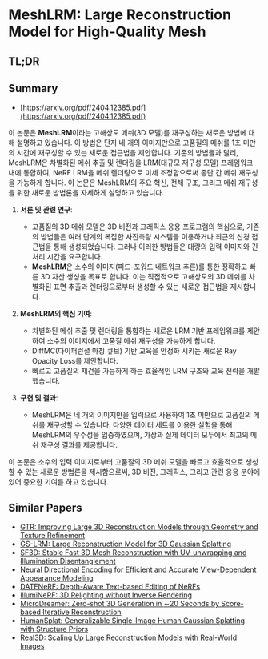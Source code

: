 # MeshLRM: Large Reconstruction Model for High-Quality Mesh
## TL;DR
## Summary
- [https://arxiv.org/pdf/2404.12385.pdf](https://arxiv.org/pdf/2404.12385.pdf)

이 논문은 **MeshLRM**이라는 고해상도 메쉬(3D 모델)를 재구성하는 새로운 방법에 대해 설명하고 있습니다. 이 방법은 단지 네 개의 이미지만으로 고품질의 메쉬를 1초 미만의 시간에 재구성할 수 있는 새로운 접근법을 제안합니다. 기존의 방법들과 달리, MeshLRM은 차별화된 메쉬 추출 및 렌더링을 LRM(대규모 재구성 모델) 프레임워크 내에 통합하여, NeRF LRM을 메쉬 렌더링으로 미세 조정함으로써 종단 간 메쉬 재구성을 가능하게 합니다. 이 논문은 MeshLRM의 주요 혁신, 전체 구조, 그리고 메쉬 재구성을 위한 새로운 방법론을 자세하게 설명하고 있습니다.

1. **서론 및 관련 연구**:
   - 고품질의 3D 메쉬 모델은 3D 비전과 그래픽스 응용 프로그램의 핵심으로, 기존의 방법들은 여러 단계의 복잡한 사진측량 시스템을 이용하거나 최근의 신경 접근법을 통해 생성되었습니다. 그러나 이러한 방법들은 대량의 입력 이미지와 긴 처리 시간을 요구합니다.
   - **MeshLRM**은 소수의 이미지(피드-포워드 네트워크 추론)를 통한 정확하고 빠른 3D 자산 생성을 목표로 합니다. 이는 직접적으로 고해상도의 3D 메쉬를 차별화된 표면 추출과 렌더링으로부터 생성할 수 있는 새로운 접근법을 제시합니다.

2. **MeshLRM의 핵심 기여**:
   - 차별화된 메쉬 추출 및 렌더링을 통합하는 새로운 LRM 기반 프레임워크를 제안하여 소수의 이미지에서 고품질 메쉬 재구성을 가능하게 합니다.
   - DiffMC(다이퍼런셜 마칭 큐브) 기반 교육을 안정화 시키는 새로운 Ray Opacity Loss를 제안합니다.
   - 빠르고 고품질의 재건을 가능하게 하는 효율적인 LRM 구조와 교육 전략을 개발했습니다.

3. **구현 및 결과**:
   - MeshLRM은 네 개의 이미지만을 입력으로 사용하여 1초 미만으로 고품질의 메쉬를 재구성할 수 있습니다. 다양한 데이터 세트를 이용한 실험을 통해 MeshLRM의 우수성을 입증하였으며, 가상과 실제 데이터 모두에서 최고의 메쉬 재구성 결과를 제공합니다.

이 논문은 소수의 입력 이미지로부터 고품질의 3D 메쉬 모델을 빠르고 효율적으로 생성할 수 있는 새로운 방법론을 제시함으로써, 3D 비전, 그래픽스, 그리고 관련 응용 분야에 있어 중요한 기여를 하고 있습니다.

## Similar Papers
- [GTR: Improving Large 3D Reconstruction Models through Geometry and Texture Refinement](2406.05649.md)
- [GS-LRM: Large Reconstruction Model for 3D Gaussian Splatting](2404.19702.md)
- [SF3D: Stable Fast 3D Mesh Reconstruction with UV-unwrapping and Illumination Disentanglement](2408.00653.md)
- [Neural Directional Encoding for Efficient and Accurate View-Dependent Appearance Modeling](2405.14847.md)
- [DATENeRF: Depth-Aware Text-based Editing of NeRFs](2404.04526.md)
- [IllumiNeRF: 3D Relighting without Inverse Rendering](2406.06527.md)
- [MicroDreamer: Zero-shot 3D Generation in $\sim$20 Seconds by Score-based Iterative Reconstruction](2404.19525.md)
- [HumanSplat: Generalizable Single-Image Human Gaussian Splatting with Structure Priors](2406.12459.md)
- [Real3D: Scaling Up Large Reconstruction Models with Real-World Images](2406.08479.md)
